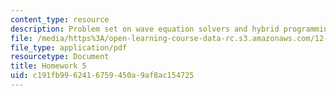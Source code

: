 ```yaml
---
content_type: resource
description: Problem set on wave equation solvers and hybrid programming.
file: /media/https%3A/open-learning-course-data-rc.s3.amazonaws.com/12-950-parallel-programming-for-multicore-machines-using-openmp-and-mpi-january-iap-2010/c191fb9962416759450a9af8ac154725_MIT12_950IAP10_hw5.pdf
file_type: application/pdf
resourcetype: Document
title: Homework 5
uid: c191fb99-6241-6759-450a-9af8ac154725
---
```

